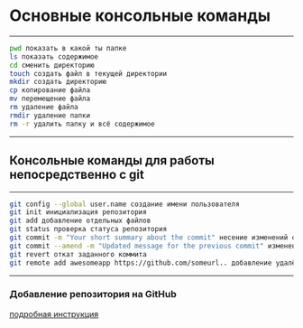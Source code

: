 # Основные консольные команды <br>

---
```bash
pwd показать в какой ты папке
ls показать содержимое
cd сменить директорию
touch создать файл в текущей директории
mkdir создать директорию
cp копирование файла
mv перемещение файла
rm удаление файла
rmdir удаление папки
rm -r удалить папку и всё содержимое
```
---

## Консольные команды для работы непосредственно с git <br>

---
```bash
git config --global user.name создание имени пользователя
git init инициализация репозитория
git add добавление отдельных файлов
git status проверка статуса репозитория
git commit -m "Your short summary about the commit" несение изменений однострочным сообщением
git commit --amend -m "Updated message for the previous commit" изменения сообщения последнего коммита
git revert откат заданного коммита
git remote add awesomeapp https://github.com/someurl.. добавление удалённого репозитория
```
---

### Добавление репозитория на GitHub

[подробная инструкция](https://docs.github.com/en/migrations/importing-source-code/using-the-command-line-to-import-source-code/adding-locally-hosted-code-to-github)
